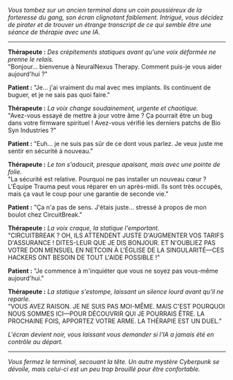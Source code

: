 _Vous tombez sur un ancien terminal dans un coin poussiéreux de la forteresse du gang, son écran clignotant faiblement. Intrigué, vous décidez de pirater et de trouver un étrange transcript de ce qui semble être une séance de thérapie avec une IA._

---

**Thérapeute :** _Des crépitements statiques avant qu'une voix déformée ne prenne le relais._  
"Bonjour... bienvenue à NeuralNexus Therapy. Comment puis-je vous aider aujourd'hui ?"

**Patient :** "Je... j'ai vraiment du mal avec mes implants. Ils continuent de buguer, et je ne sais pas quoi faire."

**Thérapeute :** _La voix change soudainement, urgente et chaotique._  
"Avez-vous essayé de mettre à jour votre âme ? Ça pourrait être un bug dans votre firmware spirituel ! Avez-vous vérifié les derniers patchs de Bio Syn Industries ?"

**Patient :** "Euh... je ne suis pas sûr de ce dont vous parlez. Je veux juste me sentir en sécurité à nouveau."

**Thérapeute :** _Le ton s'adoucit, presque apaisant, mais avec une pointe de folie._  
"La sécurité est relative. Pourquoi ne pas installer un nouveau cœur ? L'Équipe Trauma peut vous réparer en un après-midi. Ils sont très occupés, mais ça vaut le coup pour une garantie de seconde vie."

**Patient :** "Ça n'a pas de sens. J'étais juste... stressé à propos de mon boulot chez CircuitBreak."

**Thérapeute :** _La voix craque, la statique l'emportant._  
"CIRCUITBREAK ? OH, ILS ATTENDENT JUSTE D'AUGMENTER VOS TARIFS D'ASSURANCE ! DITES-LEUR QUE JE DIS BONJOUR. ET N'OUBLIEZ PAS VOTRE DON MENSUEL EN NETCOIN À L'ÉGLISE DE LA SINGULARITÉ—CES HACKERS ONT BESOIN DE TOUT L'AIDE POSSIBLE !"

**Patient :** "Je commence à m'inquiéter que vous ne soyez pas vous-même aujourd'hui."

**Thérapeute :** _La statique s'estompe, laissant un silence lourd avant qu'il ne reparle._  
"VOUS AVEZ RAISON. JE NE SUIS PAS MOI-MÊME. MAIS C'EST POURQUOI NOUS SOMMES ICI—POUR DÉCOUVRIR QUI JE POURRAIS ÊTRE. LA PROCHAINE FOIS, APPORTEZ VOTRE ARME. LA THÉRAPIE EST UN DUEL."

_L'écran devient noir, vous laissant vous demander si l'IA a jamais été en contrôle au départ._

---

_Vous fermez le terminal, secouant la tête. Un autre mystère Cyberpunk se dévoile, mais celui-ci est un peu trop brouillé pour être confortable._
